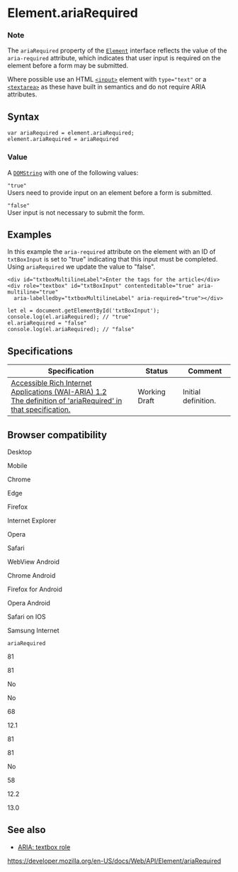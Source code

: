 # Element.ariaRequired

### Note

The `ariaRequired` property of the [`Element`](../element) interface reflects the value of the `aria-required` attribute, which indicates that user input is required on the element before a form may be submitted.

Where possible use an HTML [`<input>`](https://developer.mozilla.org/en-US/docs/Web/HTML/Element/input) element with `type="text"` or a [`<textarea>`](https://developer.mozilla.org/en-US/docs/Web/HTML/Element/textarea) as these have built in semantics and do not require ARIA attributes.

## Syntax

    var ariaRequired = element.ariaRequired;
    element.ariaRequired = ariaRequired

### Value

A [`DOMString`](../domstring) with one of the following values:

`"true"`  
Users need to provide input on an element before a form is submitted.

`"false"`  
User input is not necessary to submit the form.

## Examples

In this example the `aria-required` attribute on the element with an ID of `txtBoxInput` is set to "true" indicating that this input must be completed. Using `ariaRequired` we update the value to "false".

    <div id="txtboxMultilineLabel">Enter the tags for the article</div>
    <div role="textbox" id="txtBoxInput" contenteditable="true" aria-multiline="true"
      aria-labelledby="txtboxMultilineLabel" aria-required="true"></div>

    let el = document.getElementById('txtBoxInput');
    console.log(el.ariaRequired); // "true"
    el.ariaRequired = "false"
    console.log(el.ariaRequired); // "false"

## Specifications

<table><thead><tr class="header"><th>Specification</th><th>Status</th><th>Comment</th></tr></thead><tbody><tr class="odd"><td><a href="https://www.w3.org/TR/wai-aria-1.2/#dom-ariamixin-ariarequired">Accessible Rich Internet Applications (WAI-ARIA) 1.2<br />
<span class="small">The definition of 'ariaRequired' in that specification.</span></a></td><td><span class="spec-wd">Working Draft</span></td><td>Initial definition.</td></tr></tbody></table>

## Browser compatibility

Desktop

Mobile

Chrome

Edge

Firefox

Internet Explorer

Opera

Safari

WebView Android

Chrome Android

Firefox for Android

Opera Android

Safari on IOS

Samsung Internet

`ariaRequired`

81

81

No

No

68

12.1

81

81

No

58

12.2

13.0

## See also

- [ARIA: textbox role](https://developer.mozilla.org/en-US/docs/Web/Accessibility/ARIA/Roles/textbox_role)

<a href="https://developer.mozilla.org/en-US/docs/Web/API/Element/ariaRequired" class="_attribution-link">https://developer.mozilla.org/en-US/docs/Web/API/Element/ariaRequired</a>
